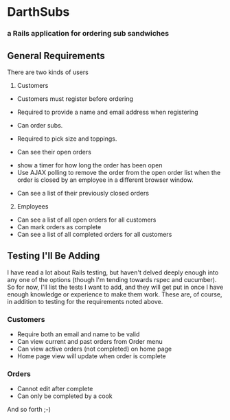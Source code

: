 # DarthSubs
### a Rails application for ordering sub sandwiches

## General Requirements
There are two kinds of users

1.  Customers
 - Customers must register before ordering      
  * Required to provide a name and email address when registering
 - Can order subs.
  * Required to pick size and toppings.
 - Can see their open orders
  * show a timer for how long the order has been open
  * Use AJAX polling to remove the order from the open order list when the order is closed by an employee in a different browser window.
 - Can see a list of their previously closed orders

2.  Employees
 - Can see a list of all open orders for all customers
 - Can mark orders as complete
 - Can see a list of all completed orders for all customers

## Testing I'll Be Adding
I have read a lot about Rails testing, but haven't delved deeply enough into any one of the options (though I'm tending towards rspec and cucumber). So for now, I'll list the tests I want to add, and they will get put in once I have enough knowledge or experience to make them work. These are, of course, in addition to testing for the requirements noted above.

### Customers
- Require both an email and name to be valid
- Can view current and past orders from Order menu
- Can view active orders (not completed) on home page
- Home page view will update when order is complete

### Orders
- Cannot edit after complete
- Can only be completed by a cook

And so forth ;-)